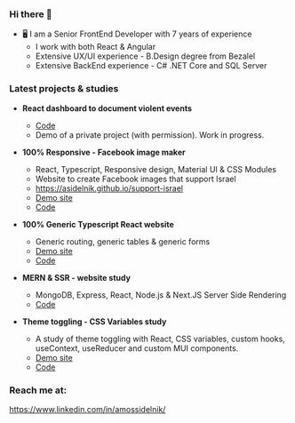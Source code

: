 ### Hi there 👋

- 🖥️ I am a Senior FrontEnd Developer with 7 years of experience
  - I work with both React & Angular
  - Extensive UX/UI experience - B.Design degree from Bezalel
  - Extensive BackEnd experience - C# .NET Core and SQL Server
  
### Latest projects & studies
- **React dashboard to document violent events**
  - [Code](https://github.com/asidelnik/document-violence-dashboard)
  - Demo of a private project (with permission). Work in progress.

- **100% Responsive - Facebook image maker**
  - React, Typescript, Responsive design, Material UI & CSS Modules
  - Website to create Facebook images that support Israel
  - https://asidelnik.github.io/support-israel
  - [Demo site](https://asidelnik.github.io/support-israel)
  - [Code](https://github.com/asidelnik/support-israel)

- **100% Generic Typescript React website**
  - Generic routing, generic tables & generic forms
  - [Demo site](https://asidelnik.github.io/react-typescript-generics/#/databases/items)
  - [Code](https://github.com/asidelnik/react-typescript-generics)

- **MERN & SSR - website study**
  - MongoDB, Express, React, Node.js & Next.JS Server Side Rendering
  - [Code](https://github.com/asidelnik/mern-ssr)

- **Theme toggling - CSS Variables study**
  - A study of theme toggling with React, CSS variables, custom hooks, useContext, useReducer and custom MUI components.
  - [Demo site](https://asidelnik.github.io/theme-toggling--css-variables/)
  - [Code](https://github.com/asidelnik/theme-toggling--css-variables)
   
### Reach me at:
https://www.linkedin.com/in/amossidelnik/
